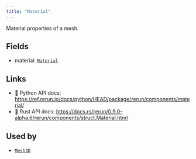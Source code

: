 ```yaml
---
title: "Material"
---
```


Material properties of a mesh.

## Fields

* material: [`Material`](../datatypes/material.md)

## Links
 * 🐍 Python API docs: https://ref.rerun.io/docs/python/HEAD/package/rerun/components/material/
 * 🦀 Rust API docs: https://docs.rs/rerun/0.9.0-alpha.6/rerun/components/struct.Material.html


## Used by

* [`Mesh3D`](../archetypes/mesh3d.md)
